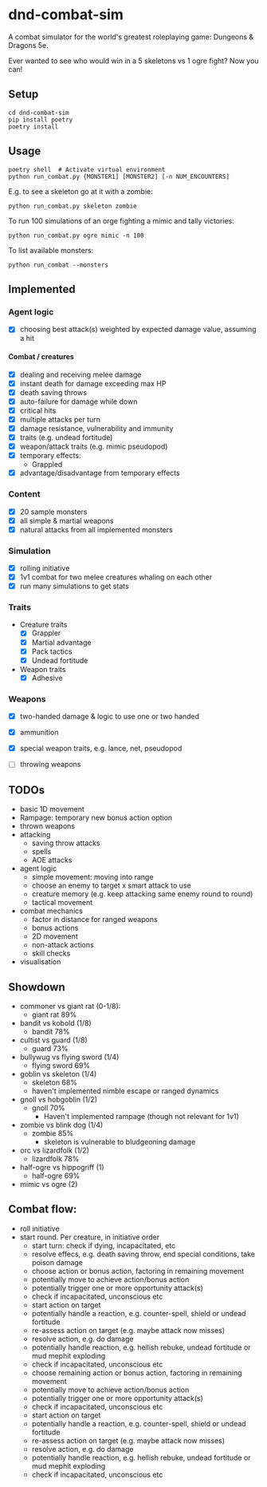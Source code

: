 # dnd-combat-sim

A combat simulator for the world's greatest roleplaying game: Dungeons & Dragons 5e.

Ever wanted to see who would win in a 5 skeletons vs 1 ogre fight? Now you can!

## Setup

    cd dnd-combat-sim
    pip install poetry
    poetry install 

## Usage

    poetry shell  # Activate virtual environment
    python run_combat.py {MONSTER1] [MONSTER2] [-n NUM_ENCOUNTERS]

E.g. to see a skeleton go at it with a zombie:

    python run_combat.py skeleton zombie

To run 100 simulations of an orge fighting a mimic and tally victories:

    python run_combat.py ogre mimic -n 100

To list available monsters:

    python run_combat --monsters

## Implemented

### Agent logic
  - [x] choosing best attack(s) weighted by expected damage value, assuming a hit

#### Combat / creatures
- [x] dealing and receiving melee damage
- [x] instant death for damage exceeding max HP
- [x] death saving throws
- [x] auto-failure for damage while down
- [x] critical hits
- [x] multiple attacks per turn
- [x] damage resistance, vulnerability and immunity
- [x] traits (e.g. undead fortitude)
- [x] weapon/attack traits (e.g. mimic pseudopod)
- [x] temporary effects:
  - Grappled
- [x] advantage/disadvantage from temporary effects

### Content
- [x] 20 sample monsters
- [x] all simple & martial weapons
- [x] natural attacks from all implemented monsters

### Simulation
- [x] rolling initiative
- [x] 1v1 combat for two melee creatures whaling on each other
- [x] run many simulations to get stats

### Traits
- Creature traits
  - [x] Grappler
  - [x] Martial advantage
  - [x] Pack tactics
  - [x] Undead fortitude
- Weapon traits
  - [x] Adhesive

### Weapons
- [x] two-handed damage & logic to use one or two handed
- [x] ammunition
- [x] special weapon traits, e.g. lance, net, pseudopod
- [ ] throwing weapons


## TODOs

- basic 1D movement
- Rampage: temporary new bonus action option
- thrown weapons
- attacking
  - saving throw attacks
  - spells
  - AOE attacks
- agent logic
  - simple movement: moving into range
  - choose an enemy to target x smart attack to use
  - creature memory (e.g. keep attacking same enemy round to round)
  - tactical movement
- combat mechanics
  - factor in distance for ranged weapons
  - bonus actions
  - 2D movement
  - non-attack actions
  - skill checks
- visualisation

## Showdown

- commoner vs giant rat (0-1/8):
  - giant rat 89%
- bandit vs kobold (1/8)
  - bandit 78%
- cultist vs guard (1/8)
  - guard 73%
- bullywug vs flying sword (1/4)
  - flying sword 69%
- goblin vs skeleton (1/4)
  - skeleton 68%
  - haven't implemented nimble escape or ranged dynamics
- gnoll vs hobgoblin (1/2)
  - gnoll 70%
    - Haven't implemented rampage (though not relevant for 1v1)
- zombie vs blink dog (1/4)
  - zombie 85%
    - skeleton is vulnerable to bludgeoning damage
- orc vs lizardfolk (1/2)
  - lizardfolk 78%
- half-ogre vs hippogriff (1)
  - half-ogre 69%
- mimic vs ogre (2)

## Combat flow:

- roll initiative
- start round. Per creature, in initiative order
  - start turn: check if dying, incapacitated, etc
  - resolve effecs, e.g. death saving throw, end special conditions, take poison damage
  - choose action or bonus action, factoring in remaining movement
  - potentially move to achieve action/bonus action
  - potentially trigger one or more opportunity attack(s)
  - check if incapacitated, unconscious etc
  - start action on target
  - potentially handle a reaction, e.g. counter-spell, shield or undead fortitude
  - re-assess action on target (e.g. maybe attack now misses)
  - resolve action, e.g. do damage
  - potentially handle reaction, e.g. hellish rebuke, undead fortitude or mud mephit exploding
  - check if incapacitated, unconscious etc
  - choose remaining action or bonus action, factoring in remaining movement
  - potentially move to achieve action/bonus action
  - potentially trigger one or more opportunity attack(s)
  - check if incapacitated, unconscious etc
  - start action on target
  - potentially handle a reaction, e.g. counter-spell, shield or undead fortitude
  - re-assess action on target (e.g. maybe attack now misses)
  - resolve action, e.g. do damage
  - potentially handle reaction, e.g. hellish rebuke, undead fortitude or mud mephit exploding
  - check if incapacitated, unconscious etc
